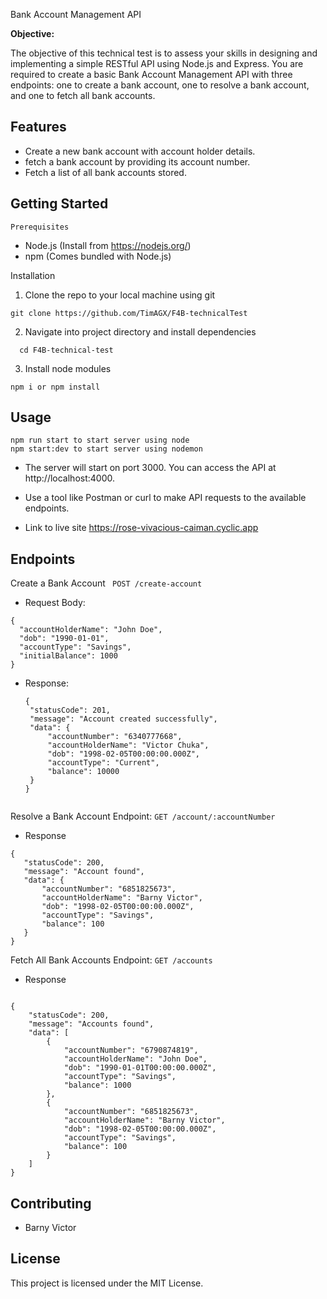 Bank Account Management API

**Objective:**

The objective of this technical test is to assess your skills in designing and implementing a simple RESTful API using Node.js and Express. You are required to create a basic Bank Account Management API with three endpoints: one to create a bank account, one to resolve a bank account, and one to fetch all bank accounts.

  
## Features
- Create a new bank account with account holder details.
- fetch a bank account by providing its account number.
- Fetch a list of all bank accounts stored.
  
## Getting Started
    Prerequisites
 * Node.js (Install from https://nodejs.org/)
 * npm (Comes bundled with Node.js)
  
  Installation
  1. Clone the repo to your local machine using git  
```
git clone https://github.com/TimAGX/F4B-technicalTest
```
2. Navigate into project directory and install dependencies
 ```
   cd F4B-technical-test
```
3. Install node modules
  ```
npm i or npm install
   ```
## Usage
```
npm run start to start server using node
npm start:dev to start server using nodemon
```
* The server will start on port 3000. You can access the API at http://localhost:4000.

* Use a tool like Postman or curl to make API requests to the available endpoints.
*  Link to live site  https://rose-vivacious-caiman.cyclic.app
  
## Endpoints
 Create a Bank Account
 ` POST /create-account`
  * Request Body:
  ```
  {
    "accountHolderName": "John Doe",
    "dob": "1990-01-01",
    "accountType": "Savings",
    "initialBalance": 1000
}
  ```
* Response:
   ``` 
   {
    "statusCode": 201,
    "message": "Account created successfully",
    "data": {
        "accountNumber": "6340777668",
        "accountHolderName": "Victor Chuka",
        "dob": "1998-02-05T00:00:00.000Z",
        "accountType": "Current",
        "balance": 10000
    }
  }
      
   ```
Resolve a Bank Account 
Endpoint: `GET /account/:accountNumber`
* Response
 ```
 {
    "statusCode": 200,
    "message": "Account found",
    "data": {
        "accountNumber": "6851825673",
        "accountHolderName": "Barny Victor",
        "dob": "1998-02-05T00:00:00.000Z",
        "accountType": "Savings",
        "balance": 100
    }
}
 
 ```

Fetch All Bank Accounts
Endpoint: `GET /accounts`
* Response
```

{
    "statusCode": 200,
    "message": "Accounts found",
    "data": [
        {
            "accountNumber": "6790874819",
            "accountHolderName": "John Doe",
            "dob": "1990-01-01T00:00:00.000Z",
            "accountType": "Savings",
            "balance": 1000
        },
        {
            "accountNumber": "6851825673",
            "accountHolderName": "Barny Victor",
            "dob": "1998-02-05T00:00:00.000Z",
            "accountType": "Savings",
            "balance": 100
        }
    ]
}

```


## Contributing
 * Barny Victor 
  
## License
 This project is licensed under the MIT License.